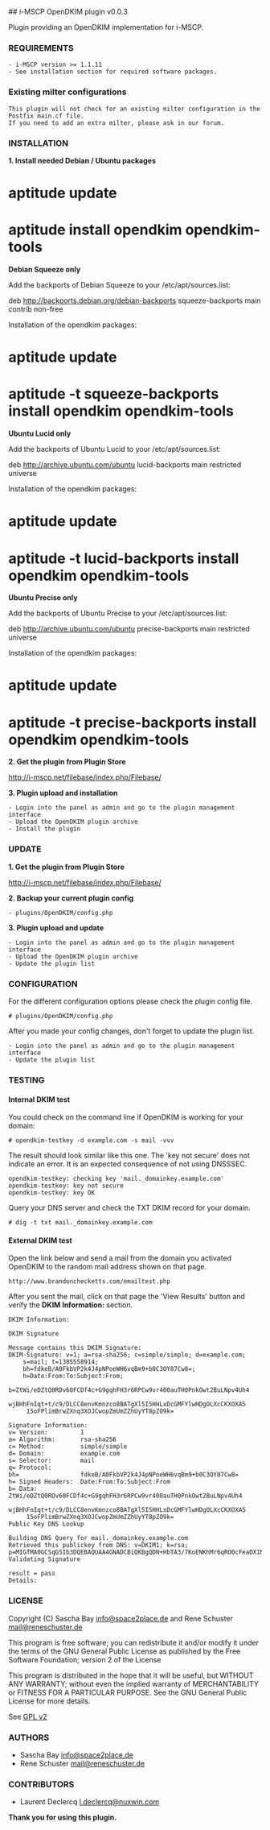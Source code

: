 ## i-MSCP OpenDKIM plugin v0.0.3

Plugin providing an OpenDKIM implementation for i-MSCP.

### REQUIREMENTS

	- i-MSCP version >= 1.1.11
	- See installation section for required software packages.

### Existing milter configurations

	This plugin will not check for an existing milter configuration in the Postfix main.cf file.
	If you need to add an extra milter, please ask in our forum.

### INSTALLATION

**1. Install needed Debian / Ubuntu packages**

  # aptitude update
  # aptitude install opendkim opendkim-tools
  
**Debian Squeeze only**

Add the backports of Debian Squeeze to your /etc/apt/sources.list:

  deb http://backports.debian.org/debian-backports squeeze-backports main contrib non-free
  
Installation of the opendkim packages:

  # aptitude update
  # aptitude -t squeeze-backports install opendkim opendkim-tools

**Ubuntu Lucid only**

Add the backports of Ubuntu Lucid to your /etc/apt/sources.list:

  deb http://archive.ubuntu.com/ubuntu lucid-backports main restricted universe
  
Installation of the opendkim packages:

  # aptitude update
  # aptitude -t lucid-backports install opendkim opendkim-tools
  
**Ubuntu Precise only**

Add the backports of Ubuntu Precise to your /etc/apt/sources.list:

  deb http://archive.ubuntu.com/ubuntu precise-backports main restricted universe

Installation of the opendkim packages:

  # aptitude update
  # aptitude -t precise-backports install opendkim opendkim-tools

**2. Get the plugin from Plugin Store**

http://i-mscp.net/filebase/index.php/Filebase/

**3. Plugin upload and installation**

	- Login into the panel as admin and go to the plugin management interface
	- Upload the OpenDKIM plugin archive
	- Install the plugin

### UPDATE

**1. Get the plugin from Plugin Store**

http://i-mscp.net/filebase/index.php/Filebase/

**2. Backup your current plugin config**

	- plugins/OpenDKIM/config.php

**3. Plugin upload and update**

	- Login into the panel as admin and go to the plugin management interface
	- Upload the OpenDKIM plugin archive
	- Update the plugin list

### CONFIGURATION

For the different configuration options please check the plugin config file.

	# plugins/OpenDKIM/config.php

After you made your config changes, don't forget to update the plugin list.

	- Login into the panel as admin and go to the plugin management interface
	- Update the plugin list

### TESTING

#### Internal DKIM test

You could check on the command line if OpenDKIM is working for your domain:

	# opendkim-testkey -d example.com -s mail -vvv

The result should look similar like this one. The 'key not secure' does not indicate an error. It is an expected consequence of not using DNSSSEC.

	opendkim-testkey: checking key 'mail._domainkey.example.com'
	opendkim-testkey: key not secure
	opendkim-testkey: key OK

Query your DNS server and check the TXT DKIM record for your domain.

	# dig -t txt mail._domainkey.example.com

#### External DKIM test

Open the link below and send a mail from the domain you activated OpenDKIM to the random mail address shown on that page.

	http://www.brandonchecketts.com/emailtest.php

After you sent the mail, click on that page the 'View Results' button and verify the **DKIM Information:** section.

	DKIM Information:

	DKIM Signature

	Message contains this DKIM Signature:
	DKIM-Signature: v=1; a=rsa-sha256; c=simple/simple; d=example.com;
		s=mail; t=1385558914;
		bh=fdkeB/A0FkbVP2k4J4pNPoeWH6vqBm9+b0C3OY87Cw8=;
		h=Date:From:To:Subject:From;
		b=ZtWi/eDZtQ0RDv60FCDf4c+G9gqhFH3r6RPCw9vr400auTH0PnkOwt2BuLNpv4Uh4
		 wjBHhFnIqt+t/c9/DLCC8envKmnzco8BATgXl5I5HHLxDcGMFYlwHDgOLXcCKXOXA5
		 15oFPlimBrwZXnq3XOJCwopZmUmZZhUyYT8pZO9k=

	Signature Information:
	v= Version:         1
	a= Algorithm:       rsa-sha256
	c= Method:          simple/simple
	d= Domain:          example.com
	s= Selector:        mail
	q= Protocol:        
	bh=                 fdkeB/A0FkbVP2k4J4pNPoeWH6vqBm9+b0C3OY87Cw8=
	h= Signed Headers:  Date:From:To:Subject:From
	b= Data:            ZtWi/eDZtQ0RDv60FCDf4c+G9gqhFH3r6RPCw9vr400auTH0PnkOwt2BuLNpv4Uh4
		 wjBHhFnIqt+t/c9/DLCC8envKmnzco8BATgXl5I5HHLxDcGMFYlwHDgOLXcCKXOXA5
		 15oFPlimBrwZXnq3XOJCwopZmUmZZhUyYT8pZO9k=
	Public Key DNS Lookup

	Building DNS Query for mail._domainkey.example.com
	Retrieved this publickey from DNS: v=DKIM1; k=rsa; p=MIGfMA0GCSqGSIb3DQEBAQUAA4GNADCBiQKBgQDN+HbTA3/7KoENKhMr6qRO0cFeaDX1NSD5Xe7zkGhkvOnajIrhycu0XyxzHLTTSbFLq9juJmUbPmP9OVj44o0p/NqoLQ9oWjfkcM+7nq+S4QYGoM7h+SMcxjFm05mo0LdessYi/Sw5z6x87nMkLD/wQViDvctss4srrPTr/hqD+wIDAQAB
	Validating Signature

	result = pass
	Details:  

### LICENSE

Copyright (C) Sascha Bay <info@space2place.de> and Rene Schuster <mail@reneschuster.de>

This program is free software; you can redistribute it and/or modify
it under the terms of the GNU General Public License as published by
the Free Software Foundation; version 2 of the License

This program is distributed in the hope that it will be useful,
but WITHOUT ANY WARRANTY; without even the implied warranty of
MERCHANTABILITY or FITNESS FOR A PARTICULAR PURPOSE.  See the
GNU General Public License for more details.

See [GPL v2](http://www.gnu.org/licenses/gpl-2.0.html "GPL v2")

### AUTHORS

 - Sascha Bay <info@space2place.de>
 - Rene Schuster <mail@reneschuster.de>

### CONTRIBUTORS

 - Laurent Declercq <l.declercq@nuxwin.com>

**Thank you for using this plugin.**
